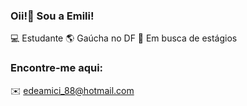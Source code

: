 ### Oii!👋 Sou a Emili!

💻 Estudante 🌎 Gaúcha no DF 🔎 Em busca de estágios

### Encontre-me aqui:
✉️ edeamici_88@hotmail.com

